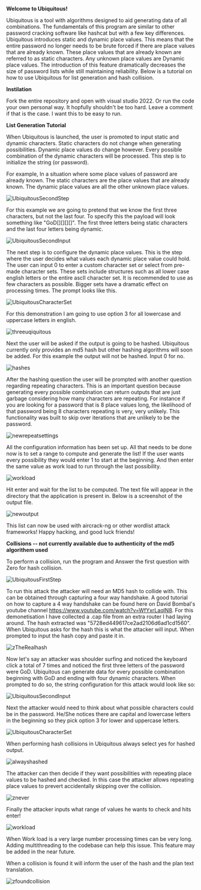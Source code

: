 **Welcome to Ubiquitous!**

  Ubiquitous is a tool with algorithms designed to aid generating data of all combinations. The fundamentals of this program are similar to other password cracking software like hashcat but with a few key differences. Ubiquitous introduces static and dynamic place values. This means that the entire password no longer needs to be brute forced if there are place values that are already known. These place values that are already known are referred to as static characters. Any unknown place values are Dynamic place values. The introduction of this feature dramatically decreases the size of password lists while still maintaining reliability. Below is a tutorial on how to use Ubiquitous for list generation and hash collision.
  
**Instilation** 

Fork the entire repository and open with visual studio 2022. Or run the code your own personal way. It hopfully shouldn't be too hard. Leave a comment if that is the case. I want this to be easy to run. 
  
**List Generation Tutorial**

When Ubiquitous is launched, the user is promoted to input static and dynamic characters. Static characters do not change when generating possibilities. Dynamic place values do change however. Every possible combination of the dynamic characters will be processed. This step is to initialize the string (or password).

For example, In a situation where some place values of password are already known. The static characters are the place values that are already known. The dynamic place values are all the other unknown place values. 

![UbiquitousSecondStep](https://user-images.githubusercontent.com/92893340/223863415-535bf33d-f74f-44d8-93b6-4e1e13a5dc6a.PNG)

For this example we are going to pretend that we know the first three characters, but not the last four. To specify this the payload will look something like 
"GoD[][][][]". The first three letters being static characters and the last four letters being dynamic. 

![UbiquitousSecondInput](https://user-images.githubusercontent.com/92893340/225156313-3c559ce4-73ac-419a-be88-fde416af2141.PNG)

The next step is to configure the dynamic place values. This is the step where the user decides what values each dynamic place value could hold. The user can input 0 to enter a custom character set or select from pre-made character sets. These sets include structures such as all lower case english letters or the entire ascII character set. It is recommended to use as few characters as possible. Bigger sets have a dramatic effect on processing times. The prompt looks like this. 

![UbiquitousCharacterSet](https://user-images.githubusercontent.com/92893340/223867084-83d782b6-d270-455e-8be5-72dd1fa6a9d8.PNG)

For this demonstration I am going to use option 3 for all lowercase and uppercase letters in english. 

![threeuqiquitous](https://user-images.githubusercontent.com/92893340/223868191-4cbbb445-6b33-4320-8a97-1378350c3b88.PNG)

Next the user will be asked if the output is going to be hashed. Ubiquitous currently only provides an md5 hash but other hashing algorithms will soon be added. For this example the output will not be hashed. Input 0 for no. 

![hashes](https://user-images.githubusercontent.com/92893340/223869157-1a1073b2-b529-47c8-acc7-a1571f9a8559.PNG)

After the hashing question the user will be prompted with another question regarding repeating characters. This is an important question because generating every possible combination can return outputs that are just garbage considering how many characters are repeating. For instance if you are looking for a password that is 8 place values long, the likelihood of that password being 8 characters repeating is very, very unlikely. This functionality was built to skip over iterations that are unlikely to be the password.

![newrepeatsettings](https://user-images.githubusercontent.com/92893340/225162156-542e255a-4ba1-4d5a-ab54-30459a49796c.PNG)

All the configuration information has been set up. All that needs to be done now is to set a range to compute and generate the list! If the user wants every possibility they would enter 1 to start at the beginning. And then enter the same value as work load to run through the last possibility.

![workload](https://user-images.githubusercontent.com/92893340/223873310-28cb9c57-6e42-40da-b21b-555d622c1c86.PNG)

Hit enter and wait for the list to be computed. The text file will appear in the directory that the application is present in. Below is a screenshot of the output file. 

![newoutput](https://user-images.githubusercontent.com/92893340/225162601-b49f5787-4054-49cd-a30f-62523d33cf2c.PNG)

This list can now be used with aircrack-ng or other wordlist attack frameworks! Happy hacking, and good luck friends!

**Collisions -- not currently available due to authenticity of the md5 algorithem used**

To perform a collision, run the program and Answer the first question with Zero for hash collision.

![UbiquitousFirstStep](https://user-images.githubusercontent.com/92893340/223862825-ce4d6af1-09d9-4572-8579-e3e82c5fed20.PNG)

To run this attack the attacker will need an MD5 hash to collide with. This can be obtained through capturing a four way handshake. A good tutorial on how to capture a 4 way handshake can be found here on David Bombal's youtube channel https://www.youtube.com/watch?v=WfYxrLaqlN8. For this demonetisation I have collected a .cap file from an extra router I had laying around. The hash extracted was "5728ed449617ce2ad2106d6ad1cd1560". When Ubiquitous asks for the hash this is what the attacker will input. When prompted to input the hash copy and paste it in.

![zTheRealhash](https://user-images.githubusercontent.com/92893340/225173127-d52c77bf-22d0-459d-b3fe-0d04d773b5f0.PNG)
 
Now let's say an attacker was shoulder surfing and noticed the keyboard click a total of 7 times and noticed the first three letters of the password were GoD. Ubiquitous can generate data for every possible combination beginning with GoD and ending with four dynamic characters. When prompted to do so, the string configuration for this attack would look like so:

![UbiquitousSecondInput](https://user-images.githubusercontent.com/92893340/225156313-3c559ce4-73ac-419a-be88-fde416af2141.PNG)

Next the attacker would need to think about what possible characters could be in the password. He/She notices there are capital and lowercase letters in the beginning so they pick option 3 for lower and uppercase letters.

![UbiquitousCharacterSet](https://user-images.githubusercontent.com/92893340/223867084-83d782b6-d270-455e-8be5-72dd1fa6a9d8.PNG)

When performing hash collisions in Ubiquitous always select yes for hashed output.

![alwayshashed](https://user-images.githubusercontent.com/92893340/225169905-4e3aa6f9-1b30-427d-854f-f0ec4f23683c.PNG)

The attacker can then decide if they want possibilities with repeating place values to be hashed and checked. In this case the attacker allows repeating place values to prevert accidentally skipping over the collision. 

![znever](https://user-images.githubusercontent.com/92893340/225170707-e1a18222-c1b5-46e9-a0e6-1dcf38341d70.PNG)

Finally the attacker inputs what range of values he wants to check and hits enter!

![workload](https://user-images.githubusercontent.com/92893340/223873310-28cb9c57-6e42-40da-b21b-555d622c1c86.PNG)

When Work load is a very large number processing times can be very long. Adding multithreading to the codebase can help this issue. This feature may be added in the near future. 
 
When a collision is found it will inform the user of the hash and the plan text translation. 

![zfoundcollision](https://user-images.githubusercontent.com/92893340/225173453-e248503b-c88e-43db-a6a3-1b64b4d78fa2.PNG)





